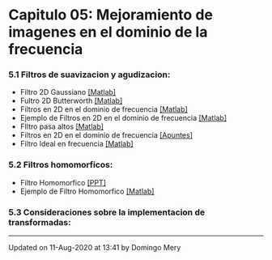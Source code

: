 
# Capitulo 05: Mejoramiento de imagenes en el dominio de la frecuencia
### 5.1 Filtros de suavizacion y agudizacion:
* Filtro 2D Gaussiano [[Matlab]](https://github.com/domingomery/imagenes/blob/master/clases/Cap05_Mejoramiento_Frecuencia/matlab/IMG05_GaussianMask.m)
* Fultro 2D Butterworth [[Matlab]](https://github.com/domingomery/imagenes/blob/master/clases/Cap05_Mejoramiento_Frecuencia/matlab/IMG05_ButterworthMask.m)
* Filtros en 2D en el dominio de frecuencia [[Matlab]](https://github.com/domingomery/imagenes/blob/master/clases/Cap05_Mejoramiento_Frecuencia/matlab/IMG05_FiltroFrecuencia.m)
* Ejemplo de Filtros en 2D en el dominio de frecuencia [[Matlab]](https://github.com/domingomery/imagenes/blob/master/clases/Cap05_Mejoramiento_Frecuencia/matlab/IMG05_FilterExample.m)
* FIltro pasa altos [[Matlab]](https://github.com/domingomery/imagenes/blob/master/clases/Cap05_Mejoramiento_Frecuencia/matlab/IMG05_HiPassFilterExample.m)
* Filtros en 2D en el dominio de frecuencia [[Apuntes]](https://github.com/domingomery/imagenes/blob/master/clases/Cap05_Mejoramiento_Frecuencia/presentations/IMG05_FiltrosFrecuencia.pdf)
* Filtro Ideal en frecuencia [[Matlab]](https://github.com/domingomery/imagenes/blob/master/clases/Cap05_Mejoramiento_Frecuencia/matlab/IMG05_IdealMask.m)
### 5.2 Filtros homomorficos:
* Filtro Homomorfico [[PPT]](https://github.com/domingomery/imagenes/blob/master/clases/Cap05_Mejoramiento_Frecuencia/presentations/IMG05_FiltroHomomorfico.pptx)
* Ejemplo de Filtro Homomorfico [[Matlab]](https://github.com/domingomery/imagenes/blob/master/clases/Cap05_Mejoramiento_Frecuencia/matlab/IMG05_FiltroHomomorfico.m)
### 5.3 Consideraciones sobre la implementacion de transformadas:
---


Updated on 11-Aug-2020 at 13:41 by Domingo Mery
